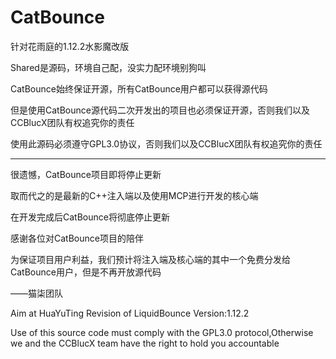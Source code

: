 # CatBounce

针对花雨庭的1.12.2水影魔改版 

Shared是源码，环境自己配，没实力配环境别狗叫

CatBounce始终保证开源，所有CatBounce用户都可以获得源代码

但是使用CatBounce源代码二次开发出的项目也必须保证开源，否则我们以及CCBlucX团队有权追究你的责任

使用此源码必须遵守GPL3.0协议，否则我们以及CCBlucX团队有权追究你的责任

---------------------------------------------

很遗憾，CatBounce项目即将停止更新

取而代之的是最新的C++注入端以及使用MCP进行开发的核心端

在开发完成后CatBounce将彻底停止更新

感谢各位对CatBounce项目的陪伴

为保证项目用户利益，我们预计将注入端及核心端的其中一个免费分发给CatBounce用户，但是不再开放源代码

——猫柒团队

Aim at HuaYuTing Revision of LiquidBounce Version:1.12.2

Use of this source code must comply with the GPL3.0 protocol,Otherwise we and the CCBlucX team have the right to hold you accountable

